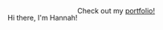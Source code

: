 <html>
    <body style="display: flex;">
        <div>
            <p>Hi there, I'm Hannah!</p>
        </div>
        <div>
            Check out my <a href="https://drakaina8.github.io/" target"_blank">portfolio!</a>
        </div>
    </body>
</html>
